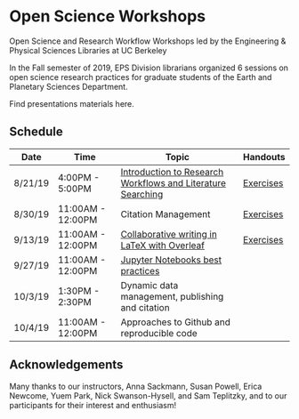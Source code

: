 # Open Science Workshops
Open Science and Research Workflow Workshops led by the Engineering &amp; Physical Sciences Libraries at UC Berkeley

In the Fall semester of 2019, EPS Division librarians organized 6 sessions on open science research practices for graduate students of the Earth and Planetary Sciences Department.

Find presentations materials here.

## Schedule 

| Date | Time | Topic | Handouts |
| --- | --- | --- | --- |
| 8/21/19 | 4:00PM - 5:00PM | [Introduction to Research Workflows and Literature Searching](https://github.com/EPS-Libraries-Berkeley/Open_Science_Workshops/blob/master/Earth%20Sciences%20Library%20Orientation%202019.pdf) | [Exercises](https://github.com/EPS-Libraries-Berkeley/Open_Science_Workshops/blob/master/Exercises_%20Workshop%201%20Introduction%20to%20Research%20Workflows.pdf) |
| 8/30/19 | 11:00AM - 12:00PM | Citation Management | [Exercises](https://github.com/EPS-Libraries-Berkeley/Open_Science_Workshops/blob/master/Citation%20Management%20Handout%20(Zotero).docx)
| 9/13/19 | 11:00AM - 12:00PM | [Collaborative writing in LaTeX with Overleaf](https://github.com/EPS-Libraries-Berkeley/Open_Science_Workshops/blob/master/OS%202019%20Pilot_%20Introduction%20to%20LaTeX%20using%20Collaboration%20Tools_%20%20Basics%20and%20Bibliographies.pdf) |[Exercises](https://github.com/EPS-Libraries-Berkeley/Open_Science_Workshops/blob/master/EPS%20LaTeX%20Workshop%20Exercises.pdf)|
| 9/27/19 | 11:00AM - 12:00PM | [Jupyter Notebooks best practices](https://github.com/yuempark/EPS-research-workflows-jupyter) |
| 10/3/19 | 1:30PM - 2:30PM | Dynamic data management, publishing and citation
| 10/4/19 | 11:00AM - 12:00PM | Approaches to Github and reproducible code

## Acknowledgements
Many thanks to our instructors, Anna Sackmann, Susan Powell, Erica Newcome, Yuem Park, Nick Swanson-Hysell, and Sam Teplitzky, and to our participants for their interest and enthusiasm!
